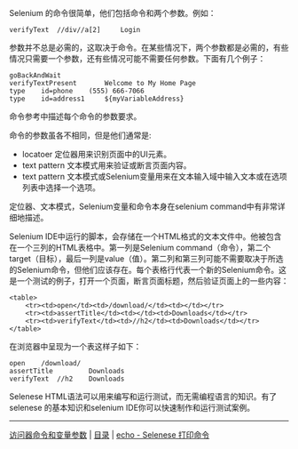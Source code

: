 Selenium 的命令很简单，他们包括命令和两个参数。例如：

```
verifyText 	//div//a[2] 	Login
```

参数并不总是必需的，这取决于命令。在某些情况下，两个参数都是必需的，有些情况只需要一个参数，还有些情况可能不需要任何参数。下面有几个例子：

```
goBackAndWait 	  	 
verifyTextPresent 	  	Welcome to My Home Page
type 	id=phone 	(555) 666-7066
type 	id=address1 	${myVariableAddress}
```

命令参考中描述每个命令的参数要求。

命令的参数虽各不相同，但是他们通常是:

* locatoer 定位器用来识别页面中的UI元素。
* text pattern 文本模式用来验证或断言页面内容。
* text pattern 文本模式或Selenium变量用来在文本输入域中输入文本或在选项列表中选择一个选项。

定位器、文本模式，Selenium变量和命令本身在selenium command中有非常详细地描述。 　　 　　

Selenium IDE中运行的脚本，会存储在一个HTML格式的文本文件中。他被包含在一个三列的HTML表格中。第一列是Selenium command（命令），第二个target（目标），最后一列是value（值）。第二列和第三列可能不需要取决于所选的Selenium命令，但他们应该存在。每个表格行代表一个新的Selenium命令。这是一个测试的例子，打开一个页面，断言页面标题，然后验证页面上的一些内容：

```
<table>
    <tr><td>open</td><td>/download/</td><td></td></tr>
    <tr><td>assertTitle</td><td></td><td>Downloads</td></tr>
    <tr><td>verifyText</td><td>//h2</td><td>Downloads</td></tr>
</table>
```
在浏览器中呈现为一个表这样子如下：

```
open 	/download/ 	 
assertTitle 	  	Downloads
verifyText 	//h2 	Downloads
```

Selenese HTML语法可以用来编写和运行测试，而无需编程语言的知识。有了selenese 的基本知识和selenium IDE你可以快速制作和运行测试案例。


---
[访问器命令和变量参数](Variables.md) | [目录](README.md) | [echo - Selenese 打印命令](echo.md)
